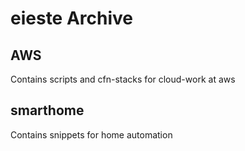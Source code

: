 # eieste Archive


## AWS

Contains scripts and cfn-stacks for cloud-work at aws

## smarthome

Contains snippets for home automation
